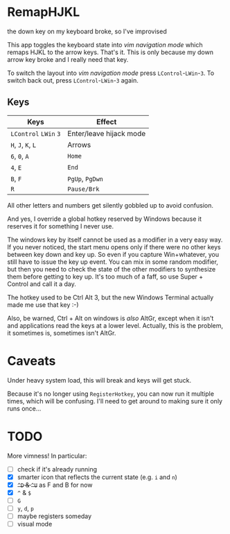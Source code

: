 RemapHJKL
=========

the down key on my keyboard broke, so I've improvised

This app toggles the keyboard state into *vim navigation mode* which remaps HJKL to the arrow keys. That's it. This is only because my down arrow key broke and I really need that key.

To switch the layout into *vim navigation mode* press `LControl`-`LWin`-`3`. To switch back out, press `LControl`-`LWin`-`3` again.

Keys
----

| Keys                  | Effect                       |
|-----------------------|------------------------------|
| `LControl` `LWin` `3` | Enter/leave hijack mode      |
| `H`, `J`, `K`, `L`    | Arrows                       |
| `6`, `0`, `A`         | `Home`                       |
| `4`, `E`              | `End`                        |
| `B`, `F`              | `PgUp`, `PgDwn`              |
| `R`                   | `Pause/Brk`                  |

All other letters and numbers get silently gobbled up to avoid confusion.

And yes, I override a global hotkey reserved by Windows because it reserves it for something I never use.

The windows key by itself cannot be used as a modifier in a very easy way.
If you never noticed, the start menu opens only if there were no other keys
between key down and key up. So even if you capture Win+whatever, you still
have to issue the key up event. You can mix in some random modifier, but then
you need to check the state of the other modifiers to synthesize them before
getting to key up. It's too much of a faff, so use Super + Control and call
it a day.

The hotkey used to be Ctrl Alt 3, but the new Windows Terminal actually made
me use that key :-)

Also, be warned, Ctrl + Alt on windows is *also* AltGr, except when it isn't
and applications read the keys at a lower level. Actually, this is the problem,
it sometimes is, sometimes isn't AltGr.

Caveats
=======

Under heavy system load, this will break and keys will get stuck.

Because it's no longer using `RegisterHotkey`, you can now run it multiple
times, which will be confusing. I'll need to get around to making sure
it only runs once...

TODO
====

More vimness! In particular:

* [ ] check if it's already running
* [x] smarter icon that reflects the current state (e.g. `i` and `n`)
* [x] ~~`^D` & `^U`~~ as F and B for now
* [x] `^` & `$`
* [ ] `G`
* [ ] `y`, `d`, `p`
* [ ] maybe registers someday
* [ ] visual mode
